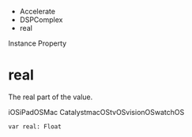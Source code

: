 

- Accelerate
- DSPComplex
-  real 

Instance Property

# real

The real part of the value.

iOSiPadOSMac CatalystmacOStvOSvisionOSwatchOS

``` source
var real: Float
```

